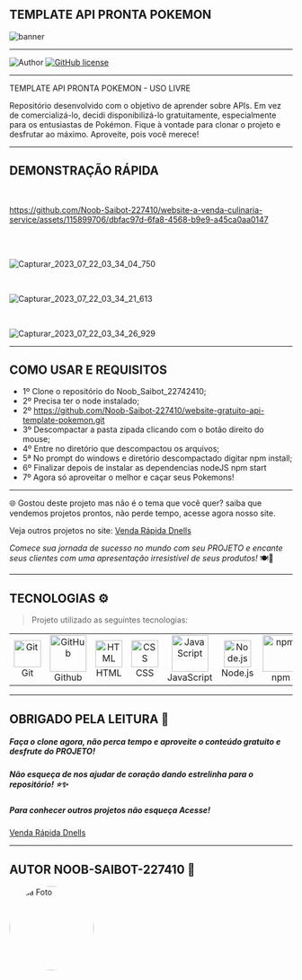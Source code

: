 ## **TEMPLATE API PRONTA POKEMON**

![banner](https://github.com/Noob-Saibot-227410/website-a-venda-culinaria-service/assets/115899706/f969a3e5-4e74-4ca3-b487-36db627a6d39)


<hr>

![Author](https://img.shields.io/badge/author-%40NOOB_SAIBOT_22742410-blue.svg)
[![GitHub license](https://img.shields.io/github/license/nauvalazhar/my-login.svg)](https://github.com/nauvalazhar/my-login/blob/master/LICENSE)


<hr>

TEMPLATE API PRONTA POKEMON - USO LIVRE

Repositório desenvolvido com o objetivo de aprender sobre APIs. Em vez de comercializá-lo, decidi disponibilizá-lo gratuitamente, especialmente para os entusiastas de Pokémon. Fique à vontade para clonar o projeto e desfrutar ao máximo. Aproveite, pois você merece!

<hr>

## **DEMONSTRAÇÃO RÁPIDA**

<br>

https://github.com/Noob-Saibot-227410/website-a-venda-culinaria-service/assets/115899706/dbfac97d-6fa8-4568-b9e9-a45ca0aa0147

<br>

<br>

![Capturar_2023_07_22_03_34_04_750](https://github.com/Noob-Saibot-227410/website-a-venda-culinaria-service/assets/115899706/31517b2d-498a-49df-82db-65b8e1f29bd4)

<br>

![Capturar_2023_07_22_03_34_21_613](https://github.com/Noob-Saibot-227410/website-a-venda-culinaria-service/assets/115899706/72103cce-1073-429c-ad30-4893384eeb89)

<br>

![Capturar_2023_07_22_03_34_26_929](https://github.com/Noob-Saibot-227410/website-a-venda-culinaria-service/assets/115899706/7f7ce0e8-00f6-4ac0-804a-ce6f493150a2)

<hr>

## **COMO USAR E REQUISITOS**

- 1º Clone o repositório do Noob_Saibot_22742410;
- 2º Precisa ter o node instalado;
- 2º https://github.com/Noob-Saibot-227410/website-gratuito-api-template-pokemon.git
- 3º Descompactar a pasta zipada clicando com o botão direito do mouse;
- 4º Entre no diretório que descompactou os arquivos;
- 5ª No prompt do windows e diretório descompactado digitar npm install;
- 6º Finalizar depois de instalar as dependencias nodeJS npm start
- 7º Agora só aproveitar o melhor e caçar seus Pokemons!

<hr>

🌐 Gostou deste projeto mas não é o tema que você quer? saiba que vendemos projetos prontos, não perde tempo, acesse agora nosso site.

<p> Veja outros projetos no site: <a href = https://venda-rapida-dnells.web.app/ target="_blank"> Venda Rápida Dnells</a> <p>

*Comece sua jornada de sucesso no mundo com seu PROJETO e encante seus clientes com uma apresentação irresistível de seus produtos!* 🍽️🎉

<hr>

## TECNOLOGIAS ⚙️

> Projeto utilizado as seguintes tecnologias:

<table>
  <tr>
    <td align="center" width="96">
      <img src="https://user-images.githubusercontent.com/25181517/192108372-f71d70ac-7ae6-4c0d-8395-51d8870c2ef0.png" width="48" height="48" alt="Git" />
      <br>Git
    </td>
    <td align="center" width="96">
      <img src="https://techstack-generator.vercel.app/github-icon.svg" width="65" height="65" alt="GitHub" />
      <br>Github
    </td>
    <td align="center" width="96">
      <img src="https://skillicons.dev/icons?i=html" width="48" height="48" alt="HTML" />
      <br>HTML
    </td>
    <td align="center" width="96">
      <img src="https://skillicons.dev/icons?i=css" width="48" height="48" alt="CSS" />
      <br>CSS
    </td>
    <td align="center" width="96">
      <img src="https://techstack-generator.vercel.app/js-icon.svg" alt="JavaScript" width="65" height="65" />
      <br>JavaScript
    </td>
    <td align="center" width="96">
      <img src="https://upload.wikimedia.org/wikipedia/commons/thumb/d/d9/Node.js_logo.svg/1200px-Node.js_logo.svg.png" width="48" height="48" alt="Node.js" />
      <br>Node.js
    </td>
    <td align="center" width="96">
      <img src="https://avatars.githubusercontent.com/u/6078720?s=200&v=4" width="65" height="65" alt="npm" />
      <br>npm
    </td>
    <td align="center" width="96">
      <img src="https://www.typescriptlang.org/icons/icon-48x48.png" width="48" height="48" alt="TypeScript" />
      <br>TypeScript
    </td>
    <td align="center" width="96"></td>
    <td align="center" width="96"></td>
  </tr>
</table>
 
 <hr>

## OBRIGADO PELA LEITURA 📒

##### Faça o clone agora, não perca tempo e aproveite o conteúdo gratuito e desfrute do PROJETO!

##### Não esqueça de nos ajudar de coração dando estrelinha para o repositório! ⭐✨

##### Para conhecer outros projetos não esqueça Acesse!

<a href = https://venda-rapida-dnells.web.app/ target="_blank"> Venda Rápida Dnells</a>

<hr>

## AUTOR NOOB-SAIBOT-227410 📒

<div style="width: 150px; height: 150px; border-radius: 50%; overflow: hidden;">
  <img src="https://github.com/Noob-Saibot-227410/ProgDev/assets/115899706/79d2c073-9f0d-470e-bfa5-0b0642c1ef9a.png" alt="Sua Foto" style="width: 100%; height: 100%; object-fit: cover;">
</div>
